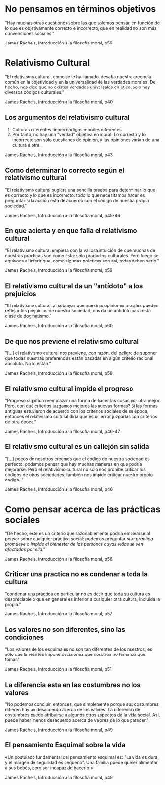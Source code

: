 # No pensamos en términos objetivos

"Hay muchas otras cuestiones sobre las que solemos pensar, en función de lo que es objetivamente correcto e incorrecto, que en realidad no son más convenciones sociales."

James Rachels, Introducción a la filosofía moral, p59. 

# Relativismo Cultural

"El relativismo cultural, como se le ha llamado, desafía nuestra creencia común en la objetividad y en la universalidad de las verdades morales. De hecho, nos dice que no existen verdades universales en ética; solo hay diversos códigos culturales."

James Rachels, Introducción a la filosofía moral, p40

## Los argumentos del relativismo cultural

1. Culturas diferentes tienen códigos morales diferentes.
2. Por tanto, no hay una "verdad" objetiva en moral. Lo correcto y lo incorrecto son sólo cuestiones de   opinión, y las opiniones varían de una cultura a otra.

James Rachels, Introducción a la filosofía moral, p43

## Como determinar lo correcto según el relativismo cultural

"El relativismo cultural sugiere una sencilla prueba para determinar lo que es correcto y lo que es incorrecto: todo lo que necesitamos hacer es preguntar si la acción está de acuerdo con el código de nuestra propia sociedad."

James Rachels, Introducción a la filosofía moral, p45-46

## En que acierta y en que falla el relatívismo cultural

"El relatívismo cultural empieza con la valiosa intuición de que muchas de nuestras prácticas son como ésta: sólo productos culturales. Pero luego se equivoca al inferir que, como algunas prácticas son así, todas deben serlo."

James Rachels, Introducción a la filosofía moral, p59

## El relativismo cultural da un "antídoto" a los prejuicios

"El relativismo cultural, al subrayar que nuestras opiniones morales pueden reflejar los prejuicios de nuestra sociedad, nos da un antídoto para esta clase de dogmatismo."

James Rachels, Introducción a la filosofía moral, p60

## De que nos previene el relativismo cultural

"[...] el relativismo cultural nos previene, con razón, del peligro de suponer que todas nuestras preferencias están basadas en algún criterio racional absoluto. No lo están."

James Rachels, Introducción a la filosofía moral, p58

## El relativismo cultural impide el progreso

"Progreso significa reemplazar una forma de hacer las cosas por otra mejor. Pero, con qué criterios juzgamos mejores las nuevas formas? Si las formas antiguas estuvieron de acuerdo con los criterios sociales de su época, entonces el relativismo cultural diría que es un error juzgarlas con criterios de otra época."

James Rachels, Introducción a la filosofía moral, p46-47

## El relativismo cultural es un callejón sin salida

"[...] pocos de nosotros creemos que el código de nuestra sociedad es perfecto; podemos pensar que hay muchas maneras en que podría mejorarse. Pero el relativismo cultural no sólo nos prohíbe criticar los códigos de _otras_ sociedades; también nos impide criticar nuestro propio código. "

James Rachels, Introducción a la filosofía moral, p46

# Como pensar acerca de las prácticas sociales

"De hecho, éste es un criterio que razonablemente podría emplearse al pensar sobre cualquier práctica social: podemos preguntar _si la práctica promueve o impide el bienestar de las personas cuyas vidas se ven afectadas por ella_."

James Rachels, Introducción a la filosofía moral, p56

## Criticar una practica no es condenar a toda la cultura

"condenar una práctica en particular no es decir que toda su cultura es despreciable o que en general es inferior a cualquier otra cultura, incluida la propia."

James Rachels, Introducción a la filosofía moral, p57

## Los valores no son diferentes, sino las condiciones

"Los valores de los esquimales no son tan diferentes de los nuestros; es sólo que la vida les impone decisiones que nosotros no tenemos que tomar."

James Rachels, Introducción a la filosofía moral, p51

## La diferencia esta en las costumbres no los valores

"No podemos concluir, entonces, que simplemente porque sus costumbres difieren hay un desacuerdo acerca de los valores. La diferencia de costumbres puede atribuirse a algunos otros aspectos de la vida social. Así, puede haber menos desacuerdo acerca de valores de lo que parecer."

James Rachels, Introducción a la filosofía moral, p49

## El pensamiento Esquimal sobre la vida

«Un postulado fundamental del pensamiento esquimal es: "La vida es dura, y el margen de seguridad es pequeño". Una familia puede querer alimentar a sus bebés, pero ser incapaz de hacerlo.»

James Rachels, Introducción a la filosofía moral, p49